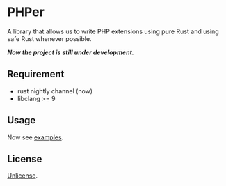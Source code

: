 # PHPer

A library that allows us to write PHP extensions using pure Rust and using safe Rust whenever possible.

***Now the project is still under development.***

## Requirement

- rust nightly channel (now)
- libclang >= 9

## Usage

Now see [examples](examples).

<!--
First you have to install `cargo-generate`:

# ```bash
cargo install cargo-generate
```

Then create a PHP extension project from the [template](https://github.com/jmjoy/phper-ext-skel.git):

```bash
cargo generate --git https://github.com/jmjoy/phper-ext-skel.git
```
-->

## License

[Unlicense](LICENSE).
